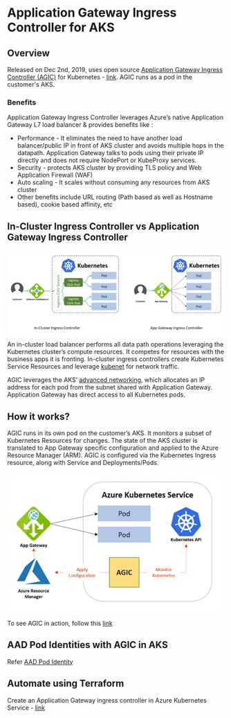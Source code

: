 # Application Gateway Ingress Controller for AKS

## Overview
Released on Dec 2nd, 2019, uses open source [Application Gateway Ingress Controller (AGIC)](https://github.com/Azure/application-gateway-kubernetes-ingress) for Kubernetes - [link](https://azure.microsoft.com/en-us/blog/application-gateway-ingress-controller-for-azure-kubernetes-service/). AGIC runs as a pod in the customer's AKS.

### Benefits
Application Gateway Ingress Controller leverages Azure’s native Application Gateway L7 load balancer & provides benefits like :
* Performance - It eliminates the need to have another load balancer/public IP in front of AKS cluster and avoids multiple hops in the datapath. Application Gateway talks to pods using their private IP directly and does not require NodePort or KubeProxy services.
* Security - protects AKS cluster by providing TLS policy and Web Application Firewall (WAF)
* Auto scaling - It scales without consuming any resources from AKS cluster
* Other benefits include URL routing (Path based as well as Hostname based), cookie based affinity, etc

## In-Cluster Ingress Controller vs Application Gateway Ingress Controller

![Alt text](/images/icic-vs-agic.jpg)

An in-cluster load balancer performs all data path operations leveraging the Kubernetes cluster’s compute resources. It competes for resources with the business apps it is fronting. In-cluster ingress controllers create Kubernetes Service Resources and leverage [kubenet](aks-networking-readme.md#Kubenet-(Basic)-networking) for network traffic.

AGIC leverages the AKS’ [advanced networking](aks-networking-readme.md#Azure-CNI-(advanced)-networking), which allocates an IP address for each pod from the subnet shared with Application Gateway. Application Gateway has direct access to all Kubernetes pods.

## How it works?
AGIC runs in its own pod on the customer’s AKS. It monitors a subset of Kubernetes Resources for changes. The state of the AKS cluster is translated to App Gateway specific configuration and applied to the Azure Resource Manager (ARM). AGIC is configured via the Kubernetes Ingress resource, along with Service and Deployments/Pods.

![Alt text](/images/aks-agic.jpg)

To see AGIC in action, follow this [link](/concepts/aks-agic-readme.md)

## AAD Pod Identities with AGIC in AKS

Refer [AAD Pod Identity](pod-mi-readme.md)

## Automate using Terraform
Create an Application Gateway ingress controller in Azure Kubernetes Service - [link](https://docs.microsoft.com/en-us/azure/developer/terraform/create-k8s-cluster-with-aks-applicationgateway-ingress)
